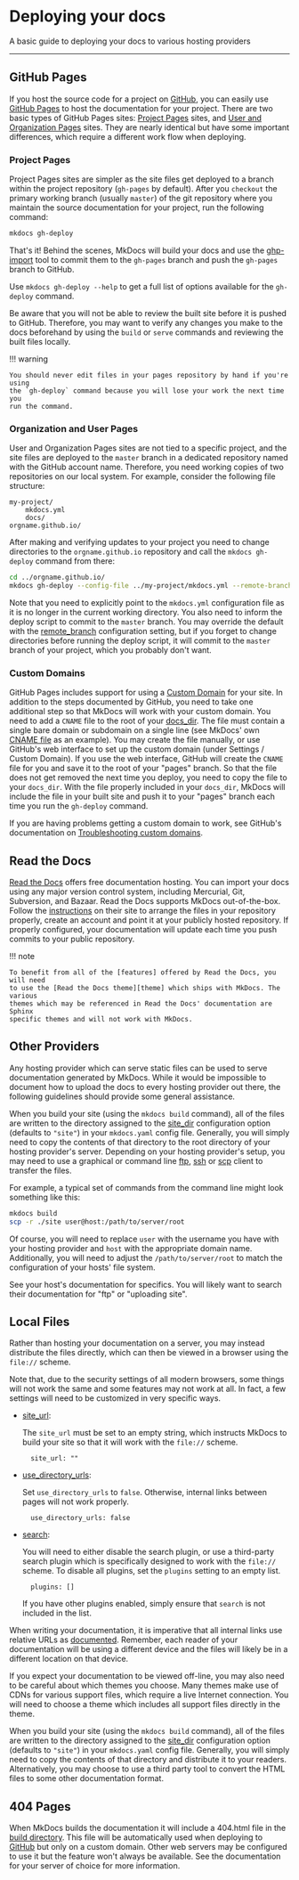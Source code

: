 # Deploying your docs

A basic guide to deploying your docs to various hosting providers

---

## GitHub Pages

If you host the source code for a project on [GitHub], you can easily use
[GitHub Pages] to host the documentation for your project. There are two basic
types of GitHub Pages sites: [Project Pages] sites, and [User and Organization
Pages] sites. They are nearly identical but have some important differences,
which require a different work flow when deploying.

### Project Pages

Project Pages sites are simpler as the site files get deployed to a branch
within the project repository (`gh-pages` by default). After you `checkout` the
primary working branch (usually `master`) of the git repository where you
maintain the source documentation for your project, run the following command:

```sh
mkdocs gh-deploy
```

That's it! Behind the scenes, MkDocs will build your docs and use the
[ghp-import] tool to commit them to the `gh-pages` branch and push the
`gh-pages` branch to GitHub.

Use `mkdocs gh-deploy --help` to get a full list of options available for the
`gh-deploy` command.

Be aware that you will not be able to review the built site before it is pushed
to GitHub. Therefore, you may want to verify any changes you make to the docs
beforehand by using the `build` or `serve` commands and reviewing the built
files locally.

!!! warning

    You should never edit files in your pages repository by hand if you're using
    the `gh-deploy` command because you will lose your work the next time you
    run the command.

### Organization and User Pages

User and Organization Pages sites are not tied to a specific project, and the
site files are deployed to the `master` branch in a dedicated repository named
with the GitHub account name. Therefore, you need working copies of two
repositories on our local system. For example, consider the following file
structure:

```no-highlight
my-project/
    mkdocs.yml
    docs/
orgname.github.io/
```

After making and verifying updates to your project you need to change
directories to the `orgname.github.io` repository and call the
`mkdocs gh-deploy` command from there:

```sh
cd ../orgname.github.io/
mkdocs gh-deploy --config-file ../my-project/mkdocs.yml --remote-branch master
```

Note that you need to explicitly point to the `mkdocs.yml` configuration file as
it is no longer in the current working directory. You also need to inform the
deploy script to commit to the `master` branch. You may override the default
with the [remote_branch] configuration setting, but if you forget to change
directories before running the deploy script, it will commit to the `master`
branch of your project, which you probably don't want.

### Custom Domains

GitHub Pages includes support for using a [Custom Domain] for your site. In
addition to the steps documented by GitHub, you need to take one additional step
so that MkDocs will work with your custom domain. You need to add a `CNAME` file
to the root of your [docs_dir]. The file must contain a single bare domain or
subdomain on a single line (see MkDocs' own [CNAME file] as an example). You may
create the file manually, or use GitHub's web interface to set up the custom
domain (under Settings / Custom Domain). If you use the web interface, GitHub
will create the `CNAME` file for you and save it to the root of your "pages"
branch. So that the file does not get removed the next time you deploy, you need
to copy the file to your `docs_dir`. With the file properly included in your
`docs_dir`, MkDocs will include the file in your built site and push it to your
"pages" branch each time you run the `gh-deploy` command.

If you are having problems getting a custom domain to work, see GitHub's
documentation on [Troubleshooting custom domains].

[GitHub]: https://github.com/
[GitHub Pages]: https://pages.github.com/
[Project Pages]: https://help.github.com/articles/user-organization-and-project-pages/#project-pages-sites
[User and Organization Pages]: https://help.github.com/articles/user-organization-and-project-pages/#user-and-organization-pages-sites
[ghp-import]: https://github.com/davisp/ghp-import
[remote_branch]: ./configuration.md#remote_branch
[Custom Domain]: https://help.github.com/articles/adding-or-removing-a-custom-domain-for-your-github-pages-site
[docs_dir]: ./configuration.md#docs_dir
[CNAME file]: https://github.com/mkdocs/mkdocs/blob/master/docs/CNAME
[Troubleshooting custom domains]: https://help.github.com/articles/troubleshooting-custom-domains/

## Read the Docs

[Read the Docs][rtd] offers free documentation hosting. You can import your docs
using any major version control system, including Mercurial, Git, Subversion,
and Bazaar. Read the Docs supports MkDocs out-of-the-box. Follow the
[instructions] on their site to arrange the files in your repository properly,
create an account and point it at your publicly hosted repository. If properly
configured, your documentation will update each time you push commits to your
public repository.

!!! note

    To benefit from all of the [features] offered by Read the Docs, you will need
    to use the [Read the Docs theme][theme] which ships with MkDocs. The various
    themes which may be referenced in Read the Docs' documentation are Sphinx
    specific themes and will not work with MkDocs.

[rtd]: https://readthedocs.org/
[instructions]: https://docs.readthedocs.io/en/stable/intro/getting-started-with-mkdocs.html
[features]: https://docs.readthedocs.io/en/latest/features.html
[theme]: ./choosing-your-theme.md#readthedocs

## Other Providers

Any hosting provider which can serve static files can be used to serve
documentation generated by MkDocs. While it would be impossible to document how
to upload the docs to every hosting provider out there, the following guidelines
should provide some general assistance.

When you build your site (using the `mkdocs build` command), all of the files
are written to the directory assigned to the [site_dir] configuration option
(defaults to `"site"`) in your `mkdocs.yaml` config file. Generally, you will
simply need to copy the contents of that directory to the root directory of your
hosting provider's server. Depending on your hosting provider's setup, you may
need to use a graphical or command line [ftp], [ssh] or [scp] client to transfer
the files.

For example, a typical set of commands from the command line might look
something like this:

```sh
mkdocs build
scp -r ./site user@host:/path/to/server/root
```

Of course, you will need to replace `user` with the username you have with your
hosting provider and `host` with the appropriate domain name. Additionally, you
will need to adjust the `/path/to/server/root` to match the configuration of
your hosts' file system.

[ftp]: https://en.wikipedia.org/wiki/File_Transfer_Protocol
[ssh]: https://en.wikipedia.org/wiki/Secure_Shell
[scp]: https://en.wikipedia.org/wiki/Secure_copy

See your host's documentation for specifics. You will likely want to search
their documentation for "ftp" or "uploading site".

## Local Files

Rather than hosting your documentation on a server, you may instead distribute
the files directly, which can then be viewed in a browser using the `file://`
scheme.

Note that, due to the security settings of all modern browsers, some things
will not work the same and some features may not work at all. In fact, a few
settings will need to be customized in very specific ways.

- [site_url]:

    The `site_url` must be set to an empty string, which instructs MkDocs to
    build your site so that it will work with the `file://` scheme.

        site_url: ""

- [use_directory_urls]:

    Set `use_directory_urls` to `false`. Otherwise, internal links between
    pages will not work properly.

        use_directory_urls: false

- [search]:

    You will need to either disable the search plugin, or use a third-party
    search plugin which is specifically designed to work with the `file://`
    scheme. To disable all plugins, set the `plugins` setting to an empty list.

        plugins: []

    If you have other plugins enabled, simply ensure that `search` is not
    included in the list.

When writing your documentation, it is imperative that all internal links use
relative URLs as [documented][internal links]. Remember, each reader of your
documentation will be using a different device and the files will likely be in a
different location on that device.

If you expect your documentation to be viewed off-line, you may also need to be
careful about which themes you choose. Many themes make use of CDNs for various
support files, which require a live Internet connection. You will need to choose
a theme which includes all support files directly in the theme.

When you build your site (using the `mkdocs build` command), all of the files
are written to the directory assigned to the [site_dir] configuration option
(defaults to `"site"`) in your `mkdocs.yaml` config file. Generally, you will
simply need to copy the contents of that directory and distribute it to your
readers. Alternatively, you may choose to use a third party tool to convert the
HTML files to some other documentation format.

## 404 Pages

When MkDocs builds the documentation it will include a 404.html file in the
[build directory][site_dir]. This file will be automatically used when
deploying to [GitHub](#github-pages) but only on a custom domain. Other web
servers may be configured to use it but the feature won't always be available.
See the documentation for your server of choice for more information.

[site_dir]: ./configuration.md#site_dir
[site_url]: ./configuration.md#site_url
[use_directory_urls]: ./configuration.md#use_directory_urls
[search]: ./configuration.md#search
[internal links]: ./writing-your-docs.md#internal-links
